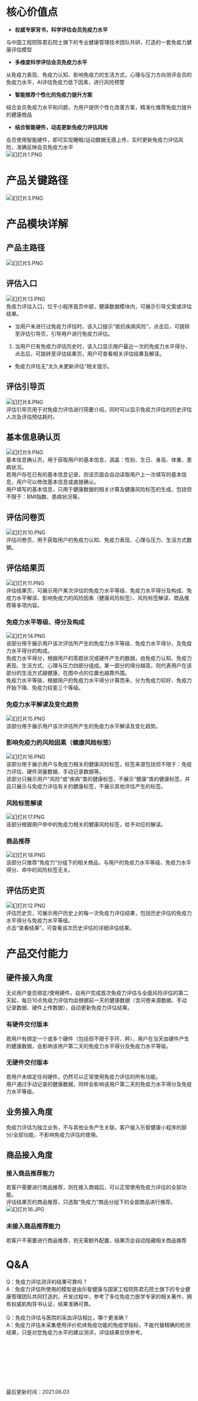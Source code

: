 <a name="QSBQx"></a>
# 核心价值点
- **权威专家背书，科学评估会员免疫力水平**

与中国工程院陈君石院士旗下的专业健康管理技术团队共研，打造的一套免疫力健康评估模型

- **多维度科学评估会员免疫力水平**

从免疫力表现、免疫力认知、影响免疫力的生活方式，心理与压力方向测评会员的免疫力水平，AI评估免疫力低下因素，进行风险预警

- **智能推荐个性化的免疫力提升方案**

结合会员免疫力水平和问题，为用户提供个性化改善方案，精准化推荐免疫力提升的健康商品

- **结合智能硬件，动态更新免疫力评估风险**

会员使用智能硬件，即可实现睡眠/运动数据无感上传，实时更新免疫力评估风险，准确反映会员免疫力水平<br />![幻灯片1.PNG](https://cdn.nlark.com/yuque/0/2021/png/2752327/1622462388270-4461bb9f-2092-439b-96ac-fcce86ae9314.png#clientId=u34d48f8c-630e-4&from=ui&id=lVSk6&margin=%5Bobject%20Object%5D&name=%E5%B9%BB%E7%81%AF%E7%89%871.PNG&originHeight=2295&originWidth=4080&originalType=binary&size=2113717&status=done&style=none&taskId=ucd61c7eb-f7a2-45da-9b96-86bf18b1e88)
<a name="DCSzu"></a>
# 产品关键路径
![幻灯片3.PNG](https://cdn.nlark.com/yuque/0/2021/png/2752327/1622462402145-b772d4ef-56d9-4ac3-af43-63802a8813fd.png#clientId=u34d48f8c-630e-4&from=ui&id=wXLXs&margin=%5Bobject%20Object%5D&name=%E5%B9%BB%E7%81%AF%E7%89%873.PNG&originHeight=2295&originWidth=4080&originalType=binary&size=1251273&status=done&style=none&taskId=ub7c07fc4-d999-4fce-ba4a-b2ec6d73c8e)
<a name="VHyyw"></a>
# 产品模块详解
<a name="V4ur8"></a>
## 产品主路径
![幻灯片5.PNG](https://cdn.nlark.com/yuque/0/2021/png/2752327/1622462416604-0f60529b-d77f-431f-b637-77799088c911.png#clientId=u34d48f8c-630e-4&from=ui&id=Bvwxg&margin=%5Bobject%20Object%5D&name=%E5%B9%BB%E7%81%AF%E7%89%875.PNG&originHeight=2295&originWidth=4080&originalType=binary&size=2381789&status=done&style=none&taskId=udc9cc1a5-3258-4842-a2e8-f85427d6545)
<a name="BqYRR"></a>
## 评估入口
![幻灯片13.PNG](https://cdn.nlark.com/yuque/0/2021/png/2752327/1622462434515-89d7c6dd-e945-4aa0-ba6e-a5b58edeb945.png#clientId=u34d48f8c-630e-4&from=ui&id=a2ocp&margin=%5Bobject%20Object%5D&name=%E5%B9%BB%E7%81%AF%E7%89%8713.PNG&originHeight=2295&originWidth=4080&originalType=binary&size=393178&status=done&style=none&taskId=u117273a1-79c3-428c-b6f2-e6166d57b5e)<br />免疫力评估入口，位于小程序首页中部，健康数据模块内，可展示引导文案或评估结果。

- 当用户未进行过免疫力评估时，该入口提示“抵抗疾病风险”，点击后，可跳转至评估引导页，引导用户进行免疫力评估。
1. 当用户已有免疫力评估历史时，该入口显示用户最近一次的免疫力水平得分，点击后，可跳转至评估结果页，用户可查看相关评估结果及解读。
- 免疫力评估无“太久未更新评估”相关提示。
<a name="Tqka4"></a>
## 评估引导页
![幻灯片8.PNG](https://cdn.nlark.com/yuque/0/2021/png/2752327/1622462445835-07ee99d6-e039-47e9-bf75-99fcef5857b4.png#clientId=u34d48f8c-630e-4&from=ui&id=oA6ft&margin=%5Bobject%20Object%5D&name=%E5%B9%BB%E7%81%AF%E7%89%878.PNG&originHeight=2295&originWidth=4080&originalType=binary&size=1659545&status=done&style=none&taskId=u6ff6be85-fee5-46c8-b833-dc911799bf2)<br />评估引导页用于对免疫力评估进行简要介绍，同时可以显示免疫力评估的历史评估人次及评估预估耗时。
<a name="su4Ug"></a>
## 基本信息确认页
![幻灯片9.PNG](https://cdn.nlark.com/yuque/0/2021/png/2752327/1622462454156-0e775389-0e40-4930-8b1a-c13c5d234807.png#clientId=u34d48f8c-630e-4&from=ui&id=SyBRA&margin=%5Bobject%20Object%5D&name=%E5%B9%BB%E7%81%AF%E7%89%879.PNG&originHeight=2295&originWidth=4080&originalType=binary&size=464519&status=done&style=none&taskId=u6a0e8c56-d74b-424a-b999-61938c96f61)<br />基本信息确认页，用于获取用户的基本信息，涵盖：性别、生日、身高、体重、患病状况。<br />若用户存在已有的基本信息记录，则该页面会自动读取用户上一次填写的基本信息，用户可以修改基本信息或直接确认。<br />用户填写的基本信息，只用于健康数据的相关计算及健康风险标签的生成，包括但不限于：BMI指数、患病状况等。
<a name="EbLsQ"></a>
## 评估问卷页
![幻灯片10.PNG](https://cdn.nlark.com/yuque/0/2021/png/2752327/1622462482713-cc979f68-f712-44ef-98e9-886b121dfd0d.png#clientId=u34d48f8c-630e-4&from=ui&id=MZ9o8&margin=%5Bobject%20Object%5D&name=%E5%B9%BB%E7%81%AF%E7%89%8710.PNG&originHeight=2295&originWidth=4080&originalType=binary&size=1566674&status=done&style=none&taskId=u232d2ed6-7c9e-4898-a90c-2c929b213b9)<br />评估问卷页，用于获取用户的免疫力认知、免疫力表现、心理与压力、生活方式数据。
<a name="Ql8xS"></a>
## 评估结果页
![幻灯片11.PNG](https://cdn.nlark.com/yuque/0/2021/png/2752327/1622462495790-b98bf43c-c40f-4df5-a0b4-65f695d8ece3.png#clientId=u34d48f8c-630e-4&from=ui&id=YLoQl&margin=%5Bobject%20Object%5D&name=%E5%B9%BB%E7%81%AF%E7%89%8711.PNG&originHeight=2295&originWidth=4080&originalType=binary&size=4209154&status=done&style=none&taskId=u54748bf3-e560-451e-b2e0-dabdeda1cd6)<br />评估结果页，可展示用户某次评估的免疫力水平等级、免疫力水平得分及构成、免疫力水平解读、影响免疫力的风险因素（健康风险标签）、风险标签解读、商品推荐等多项内容。
<a name="aye7L"></a>
### 免疫力水平等级、得分及构成
![幻灯片14.PNG](https://cdn.nlark.com/yuque/0/2021/png/2752327/1622462510939-26b9685b-2678-4d01-892b-aafe920d8f56.png#clientId=u34d48f8c-630e-4&from=ui&id=I0Qdv&margin=%5Bobject%20Object%5D&name=%E5%B9%BB%E7%81%AF%E7%89%8714.PNG&originHeight=2295&originWidth=4080&originalType=binary&size=654490&status=done&style=none&taskId=u8c5b7fe4-cb6e-4664-8e82-deaa9f0a1f4)<br />该部分用于展示用户该次评估所产生的免疫力水平等级、免疫力水平得分，及免疫力水平得分的构成。<br />免疫力水平得分，根据用户的答题状况或硬件产生的数据，由免疫力认知、免疫力表现、生活方式、心理与压力四部分组成。某一部分的得分越高，则代表用户在该部分的生活方式越健康，在图中点的位置也越靠外围。<br />免疫力水平等级，根据用户的免疫力水平得分计算而来，分为免疫力较好、免疫力开始下降、免疫力较差三个等级。
<a name="YYKHt"></a>
### 免疫力水平解读及变化趋势
![幻灯片15.PNG](https://cdn.nlark.com/yuque/0/2021/png/2752327/1622462524151-62f5f320-ebcc-46bb-bc47-5216a670cdb3.png#clientId=u34d48f8c-630e-4&from=ui&id=CtiSP&margin=%5Bobject%20Object%5D&name=%E5%B9%BB%E7%81%AF%E7%89%8715.PNG&originHeight=2295&originWidth=4080&originalType=binary&size=377779&status=done&style=none&taskId=u5edac96a-d932-483f-96d1-b24d26d7073)<br />该部分用于展示用户该次评估所产生的免疫力水平解读及变化趋势。
<a name="w7OJn"></a>
### 影响免疫力的风险因素（健康风险标签）
![幻灯片16.PNG](https://cdn.nlark.com/yuque/0/2021/png/2752327/1622462539816-2ccd6df9-ab61-407f-93d0-ecc9f34ad750.png#clientId=u34d48f8c-630e-4&from=ui&id=Jlj9A&margin=%5Bobject%20Object%5D&name=%E5%B9%BB%E7%81%AF%E7%89%8716.PNG&originHeight=2295&originWidth=4080&originalType=binary&size=356092&status=done&style=none&taskId=u253a8bb2-3d4e-45c9-aac8-2d6b2665fe7)<br />该部分用于展示用户与免疫力相关的健康风险标签，标签来源包括但不限于：免疫力评估、硬件测量数据、手动记录数据等。<br />该部分只展示用户“风险”或“疾病”类的健康标签，不展示“健康”类的健康标签，并且只展示与免疫力评估有关的健康标签，不展示其他评估产生的标签。
<a name="oLeMD"></a>
### 
<a name="HARi5"></a>
### 风险标签解读
![幻灯片17.PNG](https://cdn.nlark.com/yuque/0/2021/png/2752327/1622462548396-21a02ada-b3bb-48af-b3f1-b435eb276f63.png#clientId=u34d48f8c-630e-4&from=ui&id=CB6Yp&margin=%5Bobject%20Object%5D&name=%E5%B9%BB%E7%81%AF%E7%89%8717.PNG&originHeight=2295&originWidth=4080&originalType=binary&size=1210567&status=done&style=none&taskId=uefbc7178-c107-4d92-baf3-0e00f1e3c8f)<br />该部分根据用户命中的免疫力相关的健康风险标签，给予对应的解读。
<a name="GNmA0"></a>
### 商品推荐
![幻灯片18.PNG](https://cdn.nlark.com/yuque/0/2021/png/2752327/1622462557144-97da18c1-d613-4949-a831-e84df4dccce5.png#clientId=u34d48f8c-630e-4&from=ui&id=MqmGu&margin=%5Bobject%20Object%5D&name=%E5%B9%BB%E7%81%AF%E7%89%8718.PNG&originHeight=2295&originWidth=4080&originalType=binary&size=1118362&status=done&style=none&taskId=u0225d224-5f37-41bd-ad21-ff33c568256)<br />该部分只推荐“免疫力”分组下的相关商品，与用户的免疫力水平等级、免疫力水平得分、命中的风险标签无关。
<a name="dflB4"></a>
## 评估历史页
![幻灯片12.PNG](https://cdn.nlark.com/yuque/0/2021/png/2752327/1622462568550-a18e5bf7-28e5-4b6a-ad5d-fce6a63bbe94.png#clientId=u34d48f8c-630e-4&from=ui&id=bQNRg&margin=%5Bobject%20Object%5D&name=%E5%B9%BB%E7%81%AF%E7%89%8712.PNG&originHeight=2295&originWidth=4080&originalType=binary&size=806115&status=done&style=none&taskId=u455fb71a-838a-4322-bc1a-259158afe8a)<br />评估历史页，可展示用户历史上的每一次免疫力评估结果，包括历史评估的免疫力水平得分与免疫力水平等级。<br />点击“查看结果”，可查看该次历史评估的详细评估结果。
<a name="P4eFV"></a>
# 产品交付能力
<a name="RxcQo"></a>
## 硬件接入角度
无论用户是否绑定/使用硬件，自用户完成首次免疫力评估与全面风险评估的第二天起，每日10点免疫力评估均会根据前一天的健康数据（含问卷来源数据、手动记录数据、硬件上传数据），自动更新免疫力评估结果。
<a name="N1ekU"></a>
### 有硬件交付版本
若用户有绑定一个或多个硬件（包括但不限于手环、秤），用户在当天由硬件产生的健康数据，会影响该用户第二天的免疫力水平得分及免疫力水平等级。
<a name="B9dtg"></a>
### 无硬件交付版本
若用户未绑定任何硬件，仍然可以正常使用免疫力评估的所有功能。<br />用户通过手动记录的健康数据，同样会影响该用户第二天的免疫力水平得分及免疫力水平等级。
<a name="kTL3G"></a>
## 业务接入角度
免疫力评估为独立业务，不与其他业务产生关联。客户接入乐智健康小程序的部分/全部功能，不影响免疫力评估的使用。
<a name="L0TJI"></a>
## 商品接入角度
<a name="x0NZN"></a>
### 接入商品推荐能力
若客户需要进行商品推荐，则在接入商城后，可以正常使用免疫力评估的全部功能。<br />评估结果页的商品推荐，只选取“免疫力”商品分组下的全部商品进行推荐。<br />![幻灯片16.JPG](https://cdn.nlark.com/yuque/0/2021/jpeg/2752327/1622209150794-d654b256-366e-4e75-9b69-47f09d082271.jpeg#clientId=u2aaa7d51-f9c0-4&from=ui&id=DGH04&margin=%5Bobject%20Object%5D&name=%E5%B9%BB%E7%81%AF%E7%89%8716.JPG&originHeight=720&originWidth=1280&originalType=binary&size=59900&status=done&style=none&taskId=u3940c08d-b4b1-43ae-abdf-001ba64656e)
<a name="AOr1L"></a>
### 未接入商品推荐能力
若客户不需要进行商品推荐，则无需额外配置，结果页会自动隐藏相关商品推荐
<a name="P9Bdu"></a>
# Q&A
Q：免疫力评估测评的结果可靠吗？<br />A：免疫力评估所使用的模型是由乐智健康与国家工程院陈君石院士旗下的专业健康管理团队共同打造的，开发过程中，参考了多位免疫力医学专家的相关著作，拥有权威机构背书认证，结果准确可靠。<br />
<br />Q：免疫力评估与医院的采血评估相比，哪个更准确？<br />A：免疫力评估未采集使用评价机体免疫功能的免疫学指标，不能代替精确的检测结果，只是对您免疫力水平的建议测评，评估结果仅供参考。<br />
<br />​

​

​

​

最后更新时间：2021.06.03

